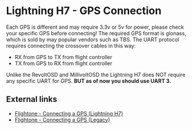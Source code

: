# Lightning H7 - GPS Connection


Each GPS is different and may require 3.3v or 5v for power, please check your specific GPS before connecting! The required GPS format is glonass, which is sold by may popular vendors such as TBS. The UART protocol requires connecting the crossover cables in this way:

- RX from GPS to TX from flight controller
- TX from GPS to RX from flight controller

 
Unlike the RevoltOSD and MillivoltOSD the Lightning H7 does NOT require any specific UART for GPS. 
<b>BUT as of now you should use UART 3.</b>



## External links

- [Flightone - Connecting a GPS (Lightning H7)](https://support.flightone.com/index.php/knowledge-base/connect-a-gps-to-the-h7/)
- [Flightone - Connecting a GPS (Legacy)](https://support.flightone.com/index.php/knowledge-base/connecting-a-gps/)